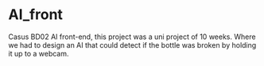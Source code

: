# AI_front
Casus BD02 AI front-end, this project was a uni project of 10 weeks. Where we had to design an AI that could detect if the bottle was broken by holding it up to a webcam.
